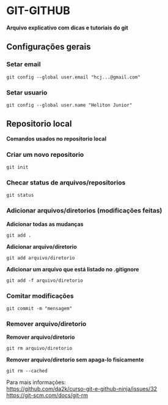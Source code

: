 # GIT-GITHUB
**Arquivo explicativo com dicas e tutoriais do git**

## Configurações gerais

### Setar email
    git config --global user.email "hcj...@gmail.com"

### Setar usuario
    git config --global user.name "Heliton Junior"


## Repositorio local
**Comandos usados no repositorio local**

### Criar um novo repositorio
    git init

### Checar status de arquivos/repositorios
    git status

### Adicionar arquivos/diretorios (modificações feitas)

**Adicionar todas as mudanças**
```
git add .
```

**Adicionar arquivo/diretorio**
```
git add arquivo/diretorio
```

**Adicionar um arquivo que está listado no .gitignore**
```
git add -f arquivo/diretorio
```

### Comitar modificações
    git commit -m "mensagem"

### Remover arquivo/diretorio
**Remover arquivo/diretorio**
```
git rm arquivo/diretorio
```
**Remover arquivo/diretorio sem apaga-lo fisicamente**
```
git rm --cached
```
Para mais informações: <br>
https://github.com/da2k/curso-git-e-github-ninja/issues/32 <br>
https://git-scm.com/docs/git-rm